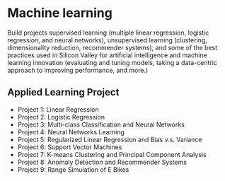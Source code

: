 # Machine learning

Build projects supervised learning (multiple linear regression, logistic regression, and neural networks), unsupervised learning (clustering, dimensionality reduction, recommender systems), and some of the best practices used in Silicon Valley for artificial intelligence and machine learning innovation (evaluating and tuning models, taking a data-centric approach to improving performance, and more.)

## Applied Learning Project
- Project 1: Linear Regression
- Project 2: Logistic Regression
- Project 3: Multi-class Classification and Neural Networks
- Project 4: Neural Networks Learning
- Project 5: Regularized Linear Regression and Bias v.s. Variance
- Project 6: Support Vector Machines
- Project 7: K-means Clustering and Principal Component Analysis
- Project 8: Anomaly Detection and Recommender Systems
- Project 9: Range Simulation of E Bikes
